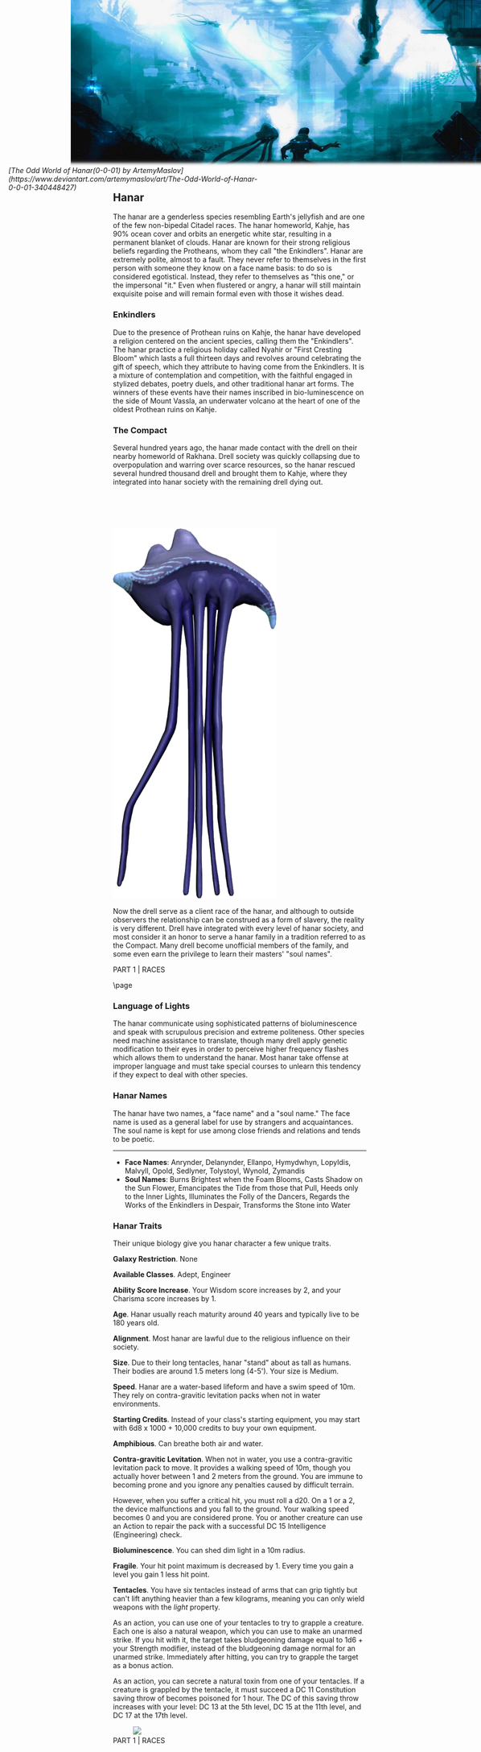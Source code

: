 
<img 
  src='https://github.com/queryluke/masseffect-5e-pdf/blob/master/images/hanar-header.png?raw=true' 
  style='position:absolute; top:0; right:0; width:816px' />

<div style='position: absolute; top: 330px; left: 20px; font-style: italic; width: 500px'>
[The Odd World of Hanar(0-0-01) by ArtemyMaslov](https://www.deviantart.com/artemymaslov/art/The-Odd-World-of-Hanar-0-0-01-340448427)
</div>


<div style='margin-top:330px'></div>


## Hanar

The hanar are a genderless species resembling Earth's jellyfish and are one of the few non-bipedal Citadel races. 
The hanar homeworld, Kahje, has 90% ocean cover and orbits an energetic white star, resulting in a permanent blanket of 
clouds. Hanar are known for their strong religious beliefs regarding the Protheans, whom they call "the Enkindlers". 
Hanar are extremely polite, almost to a fault. They never refer to themselves in the first person with someone they know 
on a face name basis: to do so is considered egotistical. Instead, they refer to themselves as "this one," or the 
impersonal "it." Even when flustered or angry, a hanar will still maintain exquisite poise and will remain formal even 
with those it wishes dead.

### Enkindlers
Due to the presence of Prothean ruins on Kahje, the hanar have developed a religion centered on the ancient 
species, calling them the "Enkindlers". The hanar practice a religious holiday called Nyahir or "First Cresting Bloom" which 
lasts a full thirteen days and revolves around celebrating the gift of speech, which they attribute to 
having come from the Enkindlers. It is a mixture of contemplation and competition, with the faithful engaged in stylized 
debates, poetry duels, and other traditional hanar art forms. The winners of these events have their names inscribed in 
bio-luminescence on the side of Mount Vassla, an underwater volcano at the heart of one of the oldest Prothean ruins on Kahje.


### The Compact
Several hundred years ago, the hanar made contact with the drell on their nearby homeworld of Rakhana. Drell society 
was quickly collapsing due to overpopulation and warring over scarce resources, so the hanar rescued several 
hundred thousand drell and brought them to Kahje, where they integrated into hanar society with the remaining 
drell dying out. 

<img 
  src='https://github.com/queryluke/masseffect-5e/blob/master/static/images/races/hanar.png?raw=true' 
  style='width:325px; margin-top: 70px' />

Now the drell serve as a client race of the hanar, and although to outside observers the 
relationship can be construed as a form of slavery, the reality is very different. Drell have integrated with every 
level of hanar society, and most consider it an honor to serve a hanar family in a tradition referred to as the Compact. 
Many drell become unofficial members of the family, and some even earn the privilege to learn their masters' "soul names".



<div class='pageNumber auto'></div>
<div class='footnote'>PART 1 | RACES</div>


\page

### Language of Lights
The hanar communicate using sophisticated patterns of bioluminescence and speak with scrupulous precision and extreme politeness.
Other species need machine assistance to translate, though many drell apply genetic modification to their eyes in order 
to perceive higher frequency flashes which allows them to understand the hanar. Most hanar take offense at improper 
language and must take special courses to unlearn this tendency if they expect to deal with other species.


### Hanar Names
The hanar have two names, a "face name" and a "soul name." The face name is used as a general label for use by 
strangers and acquaintances. The soul name is kept for use among close friends and relations and tends to be poetic.
___
- __Face Names__: Anrynder, Delanynder, Ellanpo, Hymydwhyn, Lopyldis, Malvyll, Opold, Sedlyner, Tolystoyl, Wynold, Zymandis
- __Soul Names__: Burns Brightest when the Foam Blooms, Casts Shadow on the Sun Flower, Emancipates the Tide from those that Pull, Heeds only to the Inner Lights, Illuminates the Folly of the Dancers, Regards the Works of the Enkindlers in Despair, Transforms the Stone into Water 


### Hanar Traits
Their unique biology give you hanar character a few unique traits.

__Galaxy Restriction__. None

__Available Classes__. Adept, Engineer

__Ability Score Increase__. Your Wisdom score increases by 2, and your Charisma score increases by 1.

__Age__. Hanar usually reach maturity around 40 years and typically live to be 180 years old.

__Alignment__. Most hanar are lawful due to the religious influence on their society.

__Size__. Due to their long tentacles, hanar "stand" about as tall as humans. Their bodies are around 1.5 meters long (4-5'). Your size is Medium.

__Speed__. Hanar are a water-based lifeform and have a swim speed of 10m. They rely on contra-gravitic levitation packs when not in water environments.

__Starting Credits__. Instead of your class's starting equipment, you may start with 6d8 x 1000 + 10,000 credits to buy your own equipment.

__Amphibious__. Can breathe both air and water.


__Contra-gravitic Levitation__. When not in water, you use a contra-gravitic levitation pack to move. It provides a walking speed of 10m, though
you actually hover between 1 and 2 meters from the ground. You are immune to becoming prone and you ignore any penalties
caused by difficult terrain.

However, when you suffer a critical hit, you must roll a d20. On a 1 or a 2, the device malfunctions and you fall to the
ground. Your walking speed becomes 0 and you are considered prone. You or another creature can use an 
Action to repair the pack with a successful DC 15 Intelligence (Engineering) check.


__Bioluminescence__. You can shed dim light in a 10m radius.


__Fragile__. Your hit point maximum is decreased by 1. Every time you gain a level you gain 1 less hit point. 


__Tentacles__. You have six tentacles instead of arms that can grip tightly but can't lift anything heavier than a few kilograms, meaning
you can only wield weapons with the _light_ property. 

As an action, you can use one of your tentacles to try to grapple a creature. Each one is also a 
natural weapon, which you can use to make an unarmed strike. If you hit with it, the target takes bludgeoning 
damage equal to 1d6 + your Strength modifier, instead of the bludgeoning damage normal for an unarmed strike. 
Immediately after hitting, you can try to grapple the target as a bonus action.

As an action, you can secrete a natural toxin from one of your tentacles. If a creature is grappled by the tentacle,
it must succeed a DC 11 Constitution saving throw of becomes poisoned for 1 hour. The DC of this
saving throw increases with your level: DC 13 at the 5th level, DC 15 at the 11th level, and DC 17 at the 17th level.


<div class='wide'>
  <img 
  src='https://vignette.wikia.nocookie.net/masseffect/images/c/ca/Citadel_-_blasto_6_partners_in_crime.png/revision/latest?cb=20121024174933' 
  style='width:600px; margin-left: 40px' />
</div>


<div class='pageNumber auto'></div>
<div class='footnote'>PART 1 | RACES</div>
